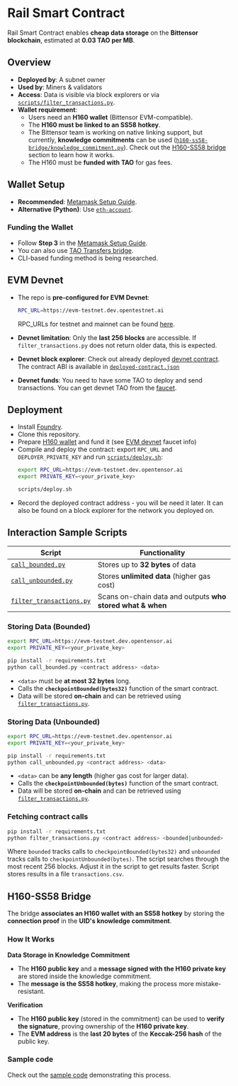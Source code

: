 # Rail Smart Contract  

Rail Smart Contract enables **cheap data storage** on the **Bittensor blockchain**, estimated at **0.03 TAO per MB**.  

## Overview  

- **Deployed by**: A subnet owner  
- **Used by**: Miners & validators  
- **Access**: Data is visible via block explorers or via [`scripts/filter_transactions.py`](scripts/filter_transactions.py).  
- **Wallet requirement**:  
  - Users need an **H160 wallet** (Bittensor EVM-compatible).  
  - The **H160 must be linked to an SS58 hotkey**.  
  - The Bittensor team is working on native linking support, but currently, **knowledge commitments** can be used 
    ([`h160-ss58-bridge/knowledge_commitment.py`](h160_ss58_bridge/knowledge_commitment.py)).
    Check out the [H160-SS58 bridge](#h160-ss58-bridge) section to learn how it works.
  - The H160 must be **funded with TAO** for gas fees.  

## Wallet Setup  

- **Recommended**: [Metamask Setup Guide](https://docs.bittensor.com/evm-tutorials/evm-mainnet-with-metamask-wallet).
- **Alternative (Python)**: Use [`eth-account`](https://pypi.org/project/eth-account/).

### Funding the Wallet  
- Follow **Step 3** in the [Metamask Setup Guide](https://docs.bittensor.com/evm-tutorials/evm-mainnet-with-metamask-wallet).
- You can also use [TAO Transfers bridge](https://bridge.bittensor.com/).
- CLI-based funding method is being researched.  

## EVM Devnet
  
- The repo is **pre-configured for EVM Devnet**:
  ```sh
  RPC_URL=https://evm-testnet.dev.opentestnet.ai
  ```
  RPC_URLs for testnet and mainnet can be found [here](https://docs.bittensor.com/evm-tutorials/subtensor-networks).  

- **Devnet limitation**: Only the **last 256 blocks** are accessible. If `filter_transactions.py` does not return older data, this is expected.  

- **Devnet block explorer**: Check out already deployed [devnet contract](https://evm-testscan.dev.opentensor.ai/address/0xBA1DbF6d0847Fbc46bFE2A0375dB03257fE1D9a0).
  The contract ABI is available in [`deployed-contract.json`](deployed-contract.json)

- **Devnet funds**: You need to have some TAO to deploy and send transactions. You can get devnet TAO from the [faucet](https://evm-testnet.dev.opentensor.ai/faucet).

## Deployment
- Install [Foundry](https://book.getfoundry.sh/).
- Clone this repository.
- Prepare [H160 wallet](#wallet-setup) and fund it (see [EVM devnet](#evm-devnet) faucet info)
- Compile and deploy the contract: export `RPC_URL` and `DEPLOYER_PRIVATE_KEY` and run [`scripts/deploy.sh`](./scripts/deploy.sh):
  ```sh
  export RPC_URL=https://evm-testnet.dev.opentensor.ai
  export PRIVATE_KEY=<your_private_key>

  scripts/deploy.sh
  ```
- Record the deployed contract address - you will be need it later. It can also be found on a block explorer for the network you deployed on.

## Interaction Sample Scripts

| Script                  | Functionality |
|-------------------------|--------------|
| [`call_bounded.py`](./scripts/call_bounded.py)       | Stores up to **32 bytes** of data |
| [`call_unbounded.py`](./scripts/call_unbounded.py)   | Stores **unlimited data** (higher gas cost) |
| [`filter_transactions.py`](./scripts/filter_transactions.py) | Scans on-chain data and outputs **who stored what & when** |


### Storing Data (Bounded)  

```sh
export RPC_URL=https://evm-testnet.dev.opentensor.ai
export PRIVATE_KEY=<your_private_key>

pip install -r requirements.txt
python call_bounded.py <contract address> <data>
```
- `<data>` must be **at most 32 bytes** long.
- Calls the **`checkpointBounded(bytes32)`** function of the smart contract.
- Data will be stored **on-chain** and can be retrieved using [`filter_transactions.py`](#fetching-contract-calls).


### Storing Data (Unbounded)  

```sh
export RPC_URL=https://evm-testnet.dev.opentensor.ai
export PRIVATE_KEY=<your_private_key>

pip install -r requirements.txt
python call_unbounded.py <contract address> <data>
```
- `<data>` can be **any length** (higher gas cost for larger data).
- Calls the **`checkpointUnbounded(bytes)`** function of the smart contract.
- Data will be stored **on-chain** and can be retrieved using [`filter_transactions.py`](#fetching-contract-calls).

### Fetching contract calls
```sh
pip install -r requirements.txt
python filter_transactions.py <contract address> <bounded|unbounded>
```
Where `bounded` tracks calls to `checkpointBounded(bytes32)` and `unbounded` tracks calls to `checkpointUnbounded(bytes)`.
The script searches through the most recent 256 blocks. Adjust it in the script to get results faster.
Script stores results in a file `transactions.csv`.

## H160-SS58 Bridge

The bridge **associates an H160 wallet with an SS58 hotkey** by storing the **connection proof** in the **UID's knowledge commitment**.

### How It Works

**Data Storage in Knowledge Commitment**
  - The **H160 public key** and a **message signed with the H160 private key** are stored inside the knowledge commitment.
  - The **message is the SS58 hotkey**, making the process more mistake-resistant.

**Verification**
  - The **H160 public key** (stored in the commitment) can be used to **verify the signature**, proving ownership of the **H160 private key**.
  - The **EVM address** is the **last 20 bytes** of the **Keccak-256 hash** of the public key.

### Sample code
Check out the [sample code](./h160_ss58_bridge/knowledge_commitment.py) demonstrating this process.
